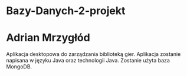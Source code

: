 # Bazy-Danych-2-projekt
# Adrian Mrzygłód


Aplikacja desktopowa do zarządzania biblioteką gier. Aplikacja zostanie napisana w języku Java oraz technologii Java. Zostanie użyta baza MongoDB.
